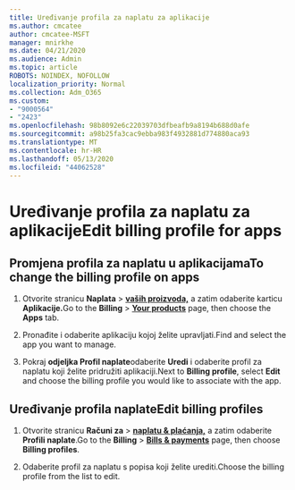 ```yaml
---
title: Uređivanje profila za naplatu za aplikacije
ms.author: cmcatee
author: cmcatee-MSFT
manager: mnirkhe
ms.date: 04/21/2020
ms.audience: Admin
ms.topic: article
ROBOTS: NOINDEX, NOFOLLOW
localization_priority: Normal
ms.collection: Adm_O365
ms.custom:
- "9000564"
- "2423"
ms.openlocfilehash: 98b8092e6c22039703dfbeafb9a8194b688d0afe
ms.sourcegitcommit: a98b25fa3cac9ebba983f4932881d774880aca93
ms.translationtype: MT
ms.contentlocale: hr-HR
ms.lasthandoff: 05/13/2020
ms.locfileid: "44062528"
---
```

# <a name="edit-billing-profile-for-apps"></a><span data-ttu-id="7fe59-102">Uređivanje profila za naplatu za aplikacije</span><span class="sxs-lookup"><span data-stu-id="7fe59-102">Edit billing profile for apps</span></span>

## <a name="to-change-the-billing-profile-on-apps"></a><span data-ttu-id="7fe59-103">Promjena profila za naplatu u aplikacijama</span><span class="sxs-lookup"><span data-stu-id="7fe59-103">To change the billing profile on apps</span></span>

1. <span data-ttu-id="7fe59-104">Otvorite stranicu **Naplata**  >  **[vaših proizvoda,](https://go.microsoft.com/fwlink/p/?linkid=842054)** a zatim odaberite karticu **Aplikacije.**</span><span class="sxs-lookup"><span data-stu-id="7fe59-104">Go to the **Billing** > **[Your products](https://go.microsoft.com/fwlink/p/?linkid=842054)** page, then choose the **Apps** tab.</span></span>

2. <span data-ttu-id="7fe59-105">Pronađite i odaberite aplikaciju kojoj želite upravljati.</span><span class="sxs-lookup"><span data-stu-id="7fe59-105">Find and select the app you want to manage.</span></span>  

3. <span data-ttu-id="7fe59-106">Pokraj **odjeljka Profil naplate**odaberite **Uredi** i odaberite profil za naplatu koji želite pridružiti aplikaciji.</span><span class="sxs-lookup"><span data-stu-id="7fe59-106">Next to **Billing profile**, select **Edit** and choose the billing profile you would like to associate with the app.</span></span>

## <a name="edit-billing-profiles"></a><span data-ttu-id="7fe59-107">Uređivanje profila naplate</span><span class="sxs-lookup"><span data-stu-id="7fe59-107">Edit billing profiles</span></span>

1. <span data-ttu-id="7fe59-108">Otvorite stranicu **Računi za**  >  **[naplatu & plaćanja,](https://go.microsoft.com/fwlink/p/?linkid=848039)** a zatim odaberite **Profili naplate**.</span><span class="sxs-lookup"><span data-stu-id="7fe59-108">Go to the **Billing** > **[Bills & payments](https://go.microsoft.com/fwlink/p/?linkid=848039)** page, then choose **Billing profiles**.</span></span>

2. <span data-ttu-id="7fe59-109">Odaberite profil za naplatu s popisa koji želite urediti.</span><span class="sxs-lookup"><span data-stu-id="7fe59-109">Choose the billing profile from the list to edit.</span></span>